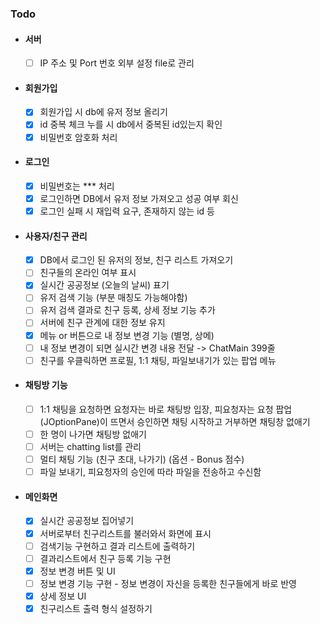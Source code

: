 ### Todo
- #### 서버
  - [ ] IP 주소 및 Port 번호 외부 설정 file로 관리
- #### 회원가입
  - [x] 회원가입 시 db에 유저 정보 올리기
  - [x] id 중복 체크 누를 시 db에서 중복된 id있는지 확인
  - [x] 비밀번호 암호화 처리
- #### 로그인
  - [x] 비밀번호는 *** 처리
  - [x] 로그인하면 DB에서 유저 정보 가져오고 성공 여부 회신
  - [x] 로그인 실패 시 재입력 요구, 존재하지 않는 id 등
- #### 사용자/친구 관리
  - [x] DB에서 로그인 된 유저의 정보, 친구 리스트 가져오기
  - [ ] 친구들의 온라인 여부 표시
  - [x] 실시간 공공정보 (오늘의 날씨) 표기
  - [ ] 유저 검색 기능 (부분 매칭도 가능해야함)
  - [ ] 유저 검색 결과로 친구 등록, 상세 정보 기능 추가
  - [ ] 서버에 친구 관계에 대한 정보 유지
  - [x] 메뉴 or 버튼으로 내 정보 변경 기능 (별명, 상메)
  - [ ] 내 정보 변경이 되면 실시간 변경 내용 전달 -> ChatMain 399줄
  - [ ] 친구를 우클릭하면 프로필, 1:1 채팅, 파일보내기가 있는 팝업 메뉴
- #### 채팅방 기능
  - [ ] 1:1 채팅을 요청하면 요청자는 바로 채팅방 입장, 피요청자는 요청 팝업(JOptionPane)이 뜨면서 승인하면 채팅 시작하고 거부하면 채팅창 없애기
  - [ ] 한 명이 나가면 채팅방 없애기
  - [ ] 서버는 chatting list를 관리
  - [ ] 멀티 채팅 기능 (친구 초대, 나가기) (옵션 - Bonus 점수)
  - [ ] 파일 보내기, 피요청자의 승인에 따라 파일을 전송하고 수신함
- #### 메인화면
  - [x] 실시간 공공정보 집어넣기
  - [x] 서버로부터 친구리스트를 불러와서 화면에 표시
  - [ ] 검색기능 구현하고 결과 리스트에 출력하기
  - [ ] 결과리스트에서 친구 등록 기능 구현
  - [x] 정보 변경 버튼 및 UI
  - [ ] 정보 변경 기능 구현 - 정보 변경이 자신을 등록한 친구들에게 바로 반영
  - [x] 상세 정보 UI
  - [x] 친구리스트 출력 형식 설정하기
